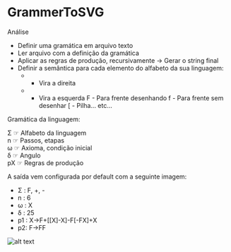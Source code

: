 # GrammerToSVG

Análise
- Definir uma gramática em arquivo texto
- Ler arquivo com a definição da gramática
- Aplicar as regras de produção, recursivamente → Gerar o string final
- Definir a semântica para cada elemento do alfabeto da sua linguagem:
    + - Vira a direita
    - - Vira a esquerda
    F - Para frente desenhando
    f - Para frente sem desenhar
    [ - Pilha... etc...
    
Gramática da linguagem:

Σ   ☞ Alfabeto da linguagem  
n   ☞ Passos, etapas  
ω   ☞ Axioma, condição inicial  
δ   ☞ Angulo  
pX  ☞ Regras de produção  

A saída vem configurada por default com a seguinte imagem:  
- Σ : F, +, -  
- n : 6  
- ω : X  
- δ : 25  
- p1 : X→F+[[X]-X]-F[-FX]+X  
- p2: F→FF  

![alt text](https://upload.wikimedia.org/wikipedia/commons/4/4b/Fractal_Farn.gif)
